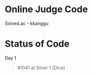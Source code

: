 Online Judge Code
================================

Solved.ac - kkanggu



# Status of Code

Day 1
>#1041 at Silver 1 (Dice)